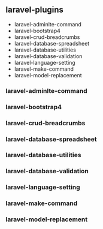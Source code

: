 ## laravel-plugins

- laravel-adminlte-command
- laravel-bootstrap4
- laravel-crud-breadcrumbs
- laravel-database-spreadsheet
- laravel-database-utilities
- laravel-database-validation
- laravel-language-setting
- laravel-make-command
- laravel-model-replacement

### laravel-adminlte-command

### laravel-bootstrap4

### laravel-crud-breadcrumbs

### laravel-database-spreadsheet

### laravel-database-utilities

### laravel-database-validation

### laravel-language-setting

### laravel-make-command

### laravel-model-replacement

